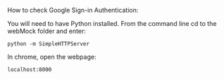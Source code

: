 How to check Google Sign-in Authentication:

You will need to have Python installed. From the command line cd to the webMock folder and enter:

	python -m SimpleHTTPServer

In chrome, open the webpage:

	localhost:8000